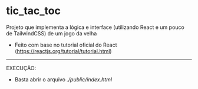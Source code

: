 # tic_tac_toc

Projeto que implementa a lógica e interface (utilizando React e um pouco de TailwindCSS) de um jogo da velha

- Feito com base no tutorial oficial do React (https://reactjs.org/tutorial/tutorial.html)

***

EXECUÇÃO:

- Basta abrir o arquivo *./public/index.html*

